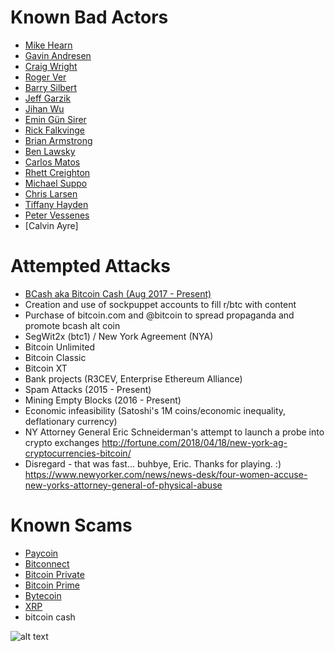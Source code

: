<!-- TITLE: Darkside Bitcoin -->
<!-- SUBTITLE: Keeping track of attacks against bitcoin and those behind them -->


# Known Bad Actors

* [Mike Hearn](https://darksidebtc.com/mike-hearn)
* [Gavin Andresen](https://darksidebtc.com/gavin-andresen)
* [Craig Wright](https://darksidebtc.com/craig-wright)
* [Roger Ver](https://darksidebtc.com/roger-ver)
* [Barry Silbert](https://darksidebtc.com/barry-silbert)
* [Jeff Garzik](https://darksidebtc.com/jeff-garzik)
* [Jihan Wu](https://darksidebtc.com/jihan-wu)
* [Emin Gün Sirer](https://darksidebtc.com/emin-gun-sirer)
* [Rick Falkvinge](https://darksidebtc.com/rick-falkvinge)
* [Brian Armstrong](https://darksidebtc.com/brian-armstrong)
* [Ben Lawsky](https://darksidebtc.com/benjamin-lawsky)
* [Carlos Matos](https://darksidebtc.com/carlos-matos)
* [Rhett Creighton](https://darksidebtc.com/rhett-creighton)
* [Michael Suppo](https://darksidebtc.com/michael-suppo)
* [Chris Larsen](https://darksidebtc.com/chris-larsen)
* [Tiffany Hayden](https://darksidebtc.com/tiffany-hayden)
* [Peter Vessenes](https://darksidebtc.com/peter-vessenes)
* [Calvin Ayre]

# Attempted Attacks

* [BCash aka Bitcoin Cash (Aug 2017 - Present)](https://darksidebtc.com/bcash)
* Creation and use of sockpuppet accounts to fill r/btc with content
* Purchase of bitcoin.com and @bitcoin to spread propaganda and promote bcash alt coin
* SegWit2x (btc1) / New York Agreement (NYA)
* Bitcoin Unlimited
* Bitcoin Classic
* Bitcoin XT
* Bank projects (R3CEV, Enterprise Ethereum Alliance)
* Spam Attacks (2015 - Present) 
* Mining Empty Blocks (2016 - Present) 
* Economic infeasibility (Satoshi's 1M coins/economic inequality, deflationary currency)
* NY Attorney General Eric Schneiderman's attempt to launch a probe into crypto exchanges http://fortune.com/2018/04/18/new-york-ag-cryptocurrencies-bitcoin/
* Disregard - that was fast... buhbye, Eric. Thanks for playing. :) https://www.newyorker.com/news/news-desk/four-women-accuse-new-yorks-attorney-general-of-physical-abuse


# Known Scams
* [Paycoin](https://darksidebtc.com/paycoin)
* [Bitconnect](https://darksidebtc.com/bitconnect)
* [Bitcoin Private](https://darksidebtc.com/bitcoin-private)
* [Bitcoin Prime](https://darksidebtc.com/bitcoin-prime)
* [Bytecoin](https://darksidebtc.com/bytecoin)
* [XRP](https://darksidebtc.com/XRP)
* bitcoin cash


![alt text](https://res.cloudinary.com/doohickey/image/upload/v1517938258/darkside_folks_g83unk.png "Star Wars Characters")

